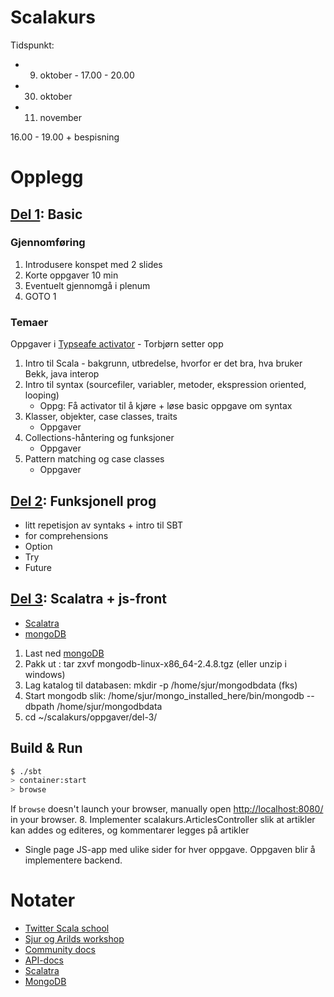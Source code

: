 Scalakurs
=========

Tidspunkt:
* 9.  oktober - 17.00 - 20.00
* 30. oktober
* 11. november

16.00 - 19.00 + bespisning

Opplegg
=======
  
## [Del 1](oppgaver/del-1): Basic

### Gjennomføring
1. Introdusere konspet med 2 slides
2. Korte oppgaver 10 min
3. Eventuelt gjennomgå i plenum
4. GOTO 1

### Temaer
Oppgaver i [Typseafe activator](http://typesafe.com/platform/getstarted) - Torbjørn setter opp

1. Intro til Scala - bakgrunn, utbredelse, hvorfor er det bra, hva bruker Bekk, java interop
2. Intro til syntax (sourcefiler, variabler, metoder, ekspression oriented, looping)
   * Oppg: Få activator til å kjøre + løse basic oppgave om syntax
4. Klasser, objekter, case classes, traits
   * Oppgaver
5. Collections-håntering og funksjoner
   * Oppgaver
6. Pattern matching og case classes
   * Oppgaver

## [Del 2](oppgaver/del-2): Funksjonell prog
* litt repetisjon av syntaks + intro til SBT
* for comprehensions
* Option
* Try
* Future

## [Del 3](oppgaver/del-3): Scalatra + js-front
* [Scalatra](http://www.scalatra.org/)
* [mongoDB](http://http://www.mongodb.org/)
1. Last ned [mongoDB](http://http://www.mongodb.org/downloads)
2. Pakk ut : tar zxvf mongodb-linux-x86_64-2.4.8.tgz (eller unzip i windows)
3. Lag katalog til databasen: mkdir -p /home/sjur/mongodbdata (fks)
4. Start mongodb slik: /home/sjur/mongo_installed_here/bin/mongodb --dbpath /home/sjur/mongodbdata
5. cd ~/scalakurs/oppgaver/del-3/
## Build & Run ##

```sh
$ ./sbt
> container:start
> browse
```

If `browse` doesn't launch your browser, manually open [http://localhost:8080/](http://localhost:8080/) in your browser.
8. Implementer scalakurs.ArticlesController slik at artikler kan addes og editeres, og kommentarer legges på artikler

* Single page JS-app med ulike sider for hver oppgave. Oppgaven blir å implementere backend.

Notater
=======
* [Twitter Scala school](http://twitter.github.io/scala_school/)
* [Sjur og Arilds workshop](https://github.com/arild/scala-workshop)
* [Community docs](http://docs.scala-lang.org/index.html)
* [API-docs](http://www.scala-lang.org/api/current/#package)
* [Scalatra](http://www.scalatra.org/)
* [MongoDB](http://http://www.mongodb.org/)
